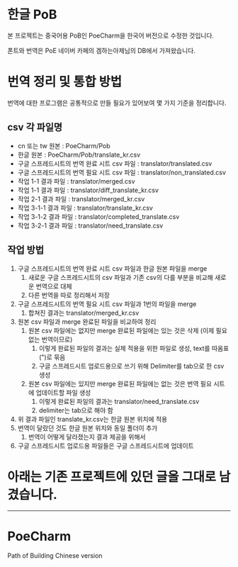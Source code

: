 # 한글 PoB

본 프로젝트는 중국어용 PoB인 PoeCharm을 한국어 버전으로 수정한 것입니다.

폰트와 번역은 PoE 네이버 카페의 겜하는아제님의 DB에서 가져왔습니다.

# 번역 정리 및 통합 방법

번역에 대한 프로그램은 공통적으로 만들 필요가 있어보여 몇 가지 기준을 정리합니다.

## csv 각 파일명

- cn 또는 tw 원본 : PoeCharm/Pob
- 한글 원본 : PoeCharm/Pob/translate_kr.csv
- 구글 스프레드시트의 번역 완료 시트 csv 파일 : translator/translated.csv
- 구글 스프레드시트의 번역 필요 시트 csv 파일 : translator/non_translated.csv
- 작업 1-1 결과 파일 : translator/merged.csv
- 작업 1-1 결과 파일 : translator/diff_translate_kr.csv
- 작업 2-1 결과 파일 : translator/merged_kr.csv
- 작업 3-1-1 결과 파일 : translator/translate_kr.csv
- 작업 3-1-2 결과 파일 : translator/completed_translate.csv
- 작업 3-2-1 결과 파일 : translator/need_translate.csv

## 작업 방법

1. 구글 스프레드시트의 번역 완료 시트 csv 파일과 한글 원본 파일을 merge
   1. 새로운 구글 스프레드시트의 csv 파일과 기존 csv의 다를 부분을 비교해 새로운 번역으로 대체
   2. 다른 번역을 따로 정리해서 저장
2. 구글 스프레드시트의 번역 필요 시트 csv 파일과 1번의 파일을 merge
   1. 합쳐진 결과는 translator/merged_kr.csv
3. 원본 csv 파일과 merge 완료된 파일을 비교하여 정리
   1. 원본 csv 파일에는 없지만 merge 완료된 파일에는 있는 것은 삭제 (이제 필요 없는 번역이므로)
      1. 이렇게 완료된 파일의 결과는 실제 적용을 위한 파일로 생성, text를 따옴표(")로 묶음
      2. 구글 스프레드시트 업로드용으로 쓰기 위해 Delimiter를 tab으로 한 csv 생성
   2. 원본 csv 파일에는 있지만 merge 완료된 파일에는 없는 것은 번역 필요 시트에 업데이트할 파일 생성
      1. 이렇게 완료된 파일의 결과는 translator/need_translate.csv
      2. delimiter는 tab으로 해야 함
4. 위 결과 파일인 translate_kr.csv는 한글 원본 위치에 적용
5. 번역이 달랐던 것도 한글 원본 위치와 동일 폴더이 추가
   1. 번역이 어떻게 달라졌는지 결과 제공을 위해서
6. 구글 스프레드시트 업로드용 파일들은 구글 스프레드시트에 업데이트

# 아래는 기존 프로젝트에 있던 글을 그대로 남겼습니다.

---

# PoeCharm

Path of Building Chinese version
